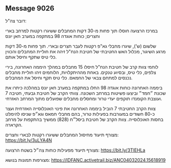 ## Message 9026

דובר צה"ל:

במרכז הרצועה חוסלו תוך פחות מ-30 דקות המחבלים ששיגרו רקטות למרחב בארי וחצרים; כוחות אוגדה 98 במתקפה במערב חאן יונס

שלשום (ש'), שיגרו מחבלי גא"פ רקטות לעבר חצרים ובארי. תוך פחות מ-30 דקות מרגע השיגור, מכלול האש החטיבתי של חטיבת הנח"ל זיהה את חוליית המחבלים והכווין כלי טיס שתקף וחיסל אותם.

לוחמי צוות קרב של חטיבת הנח"ל חיסלו 15 מחבלים במהלך היממה האחרונה, בירי צלפים,  כלי טיס, ובסיוע טנקים. באחת מההיתקלויות, הלוחמים זיהו חוליית מחבלים נכנסים למתחם צבאי של החמאס. כלי טיס תקף וחיסל את המחבלים. 

ביממה האחרונה כוחות אוגדה 98 החלו במתקפה במערב חאן יונס במהלכה כיתרו את שכונת ״חמד״ וביצעו פשיטות במרחב השכונה. צוותי הקרב של חטיבת גבעתי, חטיבה 7 ועוצבת הקומנדו תוקפים יעדי טרור ומחסלים מחבלים שפועלים מתוך המרחב האזרחי. 

צוות הקרב החטיבתי 7 הוביל ביממה האחרונה את פינוי האוכלוסייה האזרחית ועצר כ-80 חשודים במעורבות בפעילות טרור, בהם מחבלי חמאס וגא״פ שניסו להימלט בחסות האוכלוסייה.  צוות הקרב של חטיבת ביסל״ח (828) ממשיך בהתקפות על מרחב הקרארה.

מצורף תיעוד מחיסול המחבלים ששיגרו רקטות לבארי וחצרים: https://bit.ly/3uLYA4N

מצורף תיעוד מפעילות כוחות צה״ל בשטח הרצועה: https://bit.ly/3TlEHLa

מצורפות תמונות בנושא: https://IDFANC.activetrail.biz/ANC04032024.15618919

